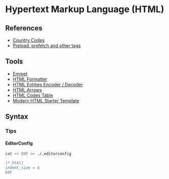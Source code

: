 # Hypertext Markup Language (HTML)

<!--
https://www.linkedin.com/learning/html-and-css-linking/hyperlinks-the-glue-connecting-the-world-wide-web
https://www.linkedin.com/learning/crafting-meaningful-html/craft-meaningful-html
-->

## References

- [Country Codes](https://countrycode.org/)
- [Preload, prefetch and other <link> tags](https://3perf.com/blog/link-rels/)

## Tools

- [Emmet](/emmet.md)
- [HTML Formatter](https://webformatter.com/html)
- [HTML Entities Encoder / Decoder](https://www.web2generators.com/html-based-tools/online-html-entities-encoder-and-decoder)
- [HTML Arrows](https://www.toptal.com/designers/htmlarrows/)
- [HTML Codes Table](https://www.ascii.cl/htmlcodes.htm)
- [Modern HTML Starter Template](https://htmltemplate.site/)

## Syntax

### Tips

#### EditorConfig

```sh
cat << EOF >> ./.editorconfig

[*.html]
indent_size = 4
EOF
```

<!--
&zwnj;
-->
